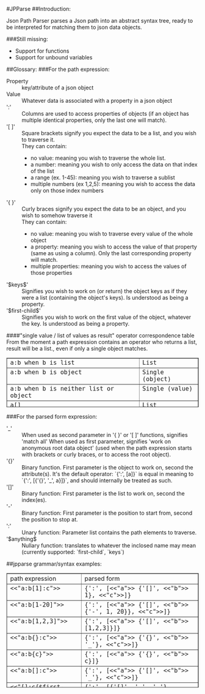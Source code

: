 #JPParse
##Introduction:


Json Path Parser parses a Json path into an abstract syntax tree, ready to be interpreted for matching them to json data objects.

###Still missing:

- Support for functions
- Support for unbound variables

##Glossary:
###For the path expression:

<dl>
<dt>Property</dt>
    <dd>key/attribute of a json object</dd>
<dt>Value</dt>
   <dd>Whatever data is associated with a property in a json object</dd>
<dt>':'</dt>
    <dd>Columns are used to access properties of objects (if an object has multiple identical properties, only the last one will match).</dd>
<dt>'[ ]'</dt>
    <dd>Square brackets signify you expect the data to be a list, and you wish to traverse it.<br>
    They can contain:
<ul>       
 <li>no value: meaning you wish to traverse the whole list.</li>
      <li>  a number: meaning you wish to only access the data on that index of the list</li>
       <li> a range (ex. 1-45): meaning you wish to traverse a sublist</li>
        <li>multiple numbers (ex 1,2,5): meaning you wish to access the data only on those index numbers</li></ul></dd>

<dt>'{ }'</dt>
    <dd>Curly braces signify you expect the data to be an object, and you wish to somehow traverse it<br>
    They can contain:
       <ul><li> no value: meaning you wish to traverse every value of the whole object</li>
        <li>a property: meaning you wish to access the value of that property (same as using a column). Only the last corresponding property will match.</li>
       <li> multiple properties: meaning you wish to access the values of those properties</li></ul></dd>

<dt>'$keys$'</dt>
   <dd> Signifies you wish to work on (or return) the object keys as if they were a list (containing the object's keys). Is understood as being a property.</dd>

<dt>'$first-child$'</dt>
    <dd>Signifies you wish to work on the first value of the object, whatever the key. Is understood as being a property.</dd>
</dl>

####"single value / list of values as result" operator correspondence table
From the moment a path expression contains an operator who returns a list, result will be a list., even if only a single object matches.

<table border="1" cellpadding="2" cellspacing="2" height="129"
      width="697">
      <tbody>
        <tr>
          <td valign="top"><big><tt>a:b when b is list
              </tt></big></td>
          <td valign="top"><big><tt>List
              </tt></big></td>
        </tr>
        <tr>
          <td valign="top"><big><tt>a:b when b is object
              </tt></big></td>
          <td valign="top"><big><tt>Single (object)
              </tt></big></td>
        </tr>
        <tr>
          <td valign="top"><big><tt>a:b when b is neither list or object
              </tt></big></td>
          <td valign="top"><big><tt>Single (value)
              </tt></big></td>
        </tr>
        <tr>
          <td valign="top"><big><tt>a[]
              </tt></big></td>
          <td valign="top"><big><tt>List
              </tt></big></td>
        </tr>
        <tr>
          <td valign="top"><big><tt>a[1]
              </tt></big></td>
          <td valign="top"><big><tt>Single
              </tt></big></td>
        </tr>
        <tr>
          <td valign="top"><big><tt>a[1-2]
              </tt></big></td>
          <td valign="top"><big><tt>List
              </tt></big></td>
        </tr>
        <tr>
          <td valign="top"><big><tt>a[1,2]
              </tt></big></td>
          <td valign="top"><big><tt>List
              </tt></big></td>
        </tr>
        <tr>
          <td valign="top"><big><tt>b{}
              </tt></big></td>
          <td valign="top"><big><tt>List
              </tt></big></td>
        </tr>
        <tr>
          <td valign="top"><big><tt>b{prop}
              </tt></big></td>
          <td valign="top"><big><tt>Single
              </tt></big></td>
        </tr>
        <tr>
          <td valign="top"><big><tt>b{$keys$} or $keys$</tt></big></td>
          <td valign="top"><big><tt>List</tt></big></td>
        </tr>
        <tr>
          <td valign="top"><big><tt>b{$first-child$} or $first-child$ 
              </tt></big></td>
          <td valign="top"><big><tt>Single
              </tt></big></td>
        </tr>
        <tr>
          <td valign="top"><big><tt>b{prop<<"a">>propb}
              </tt></big></td>
          <td valign="top"><big><tt>List
              </tt></big></td>
        </tr>
      </tbody>
    </table>


###For the parsed form expression:
<dl>
<dt>'_'</dt>
<dd>    When used as second parameter in '{ }' or '[ ]' functions, signifies 'match all'
    When used as first parameter, signifies 'work on anonymous root data object' (used when the path expression starts with brackets or curly braces, or to access the root object).</dd>

<dt>'{}'</dt>
    <dd>Binary function. First parameter is the object to work on, second the attribute(s).
    It's the default operator: `{':', [a]}` is equal in meaning to `{':', [{'{}', '_', a}]}`, and should internally be treated as such.</dd>

<dt>'[]'</dt>
    <dd>Binary function: First parameter is the list to work on, second the index(es).</dd>

<dt>'-'</dt>
    <dd>Binary function: First parameter is the position to start from, second the position to stop at.</dd>

<dt>':'</dt>
    <dd>Unary function: Parameter list contains the path elements to traverse.</dd>

<dt>'$anything$</dt>
    <dd>Nullary function: translates to whatever the inclosed name may mean (currently supported: `first-child`, `keys`)</dd>
       

##jpparse grammar/syntax examples:
<table border="1" cellpadding="2" cellspacing="2" height="299"
      width="877">
      <tbody>
        <tr>
          <td valign="top">path expression
          </td>
          <td valign="top">parsed form
          </td>
        </tr>
        <tr>
          <td valign="top"><big><tt><<"a:b[1]:c">>
              </tt></big></td>
          <td valign="top"><big><tt>{':', [<<"a">> {'[]', <<"b">> 1}, <<"c">>]}
              </tt></big></td>
        </tr>
        <tr>
          <td valign="top"><big><tt><<"a:b[1-20]">>
              </tt></big></td>
          <td valign="top"><big><tt>{':', [<<"a">> {'[]', <<"b">> {'-', 1, 20}}, <<"c">>]}
              </tt></big></td>
        </tr>
        <tr>
          <td valign="top"><big><tt><<"a:b[1,2,3]">>
              </tt></big></td>
          <td valign="top"><big><tt>{':', [<<"a">> {'[]', <<"b">> [1,2,3]}]}</tt></big></td>
        </tr>
        <tr>
          <td valign="top"><big><tt><<"a:b{}:c">>
              </tt></big></td>
          <td valign="top"><big><tt>{':', [<<"a">> {'{}', <<"b">> '_'}, <<"c">>]}</tt></big></td>
        </tr>
        <tr>
          <td valign="top"><big><tt><<"a:b{c}">>
          </tt></big></td>
          <td valign="top"><big><tt>{':', [<<"a">> {'{}', <<"b">> c}]}</tt></big></td>
        </tr>
        <tr>
          <td valign="top"><big><tt><<"a:b[]:c">>
          </tt></big></td>
          <td valign="top"><tt><big>{':', [<<"a">> {'[]', <<"b">> '_'}, <<"c">>]}</big></tt></td>
        </tr>
        <tr>
          <td valign="top"><big><tt><<"[]:c{$first-child$}:d">>
          </tt></big></td>
          <td valign="top"><big><tt>{':', [{'[]', '_', '_'}, {'{}', <<"c">>
                '$first-child$'}, <<"d">>]}
              </tt></big></td>
        </tr>
        <tr>
          <td valign="top"><big><tt><<"[1]:d">>
              </tt></big></td>
          <td valign="top"><big><tt>{':', [{'[]', '_', 1}, <<"d">>]}
              </tt></big></td>
        </tr>
        <tr>
          <td valign="top"><big><tt><<"{c,d}:e">>
              </tt></big></td>
          <td valign="top"><big><tt>{':', [{'{}', '_', [<<"c">> d]}]}
              </tt></big></td>
        </tr>
        <tr>
          <td valign="top"><big><tt><<"a:b{c,d}:e">>
              </tt></big></td>
          <td valign="top"><big><tt>{':', [{'{}', <<"b">> [<<"c">> d]}, e]}
              </tt></big></td>
        </tr>
        <tr>
          <td valign="top"><big><tt><<"a:c:$keys$">>
              </tt></big></td>
          <td valign="top"><big><tt>{':', [<<"a">> <<"c">> '$keys$']}
              </tt></big></td>
        </tr>
        <tr>
          <td valign="top"><big><tt><<"a:b{$keys$}[1-2]">>
          </tt></big></td>
          <td valign="top"><big><tt>{':', [<<"a">> <<"b">> {'[]',
                {'{}',<<"b">>'$keys$'}, {'-', 1, 2}}]}</tt></big></td>
        </tr>
        <tr>
          <td valign="top"><big><tt><<"a:b[1-2]{}:c">>
              </tt></big></td>
          <td valign="top"><big><tt>{':', [<<"a">> {'{}', {'[]', <<"b">> {'-', 1,
                2}}, '_'}, <<"c">>]}
              </tt></big></td>
        </tr>
      </tbody>
    </table>


